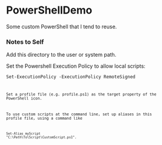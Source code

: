 # PowerShellDemo
Some custom PowerShell that I tend to reuse.

### Notes to Self ###
Add this directory to the user or system path.

Set the Powershell Execution Policy to allow local scripts:

<code>Set-ExecutionPolicy -ExecutionPolicy RemoteSigned<code>

Set a profile file (e.g. profile.ps1) as the target property of the PowerShell icon.

To use custom scripts at the command line, set up aliases in this profile file, using a command like

<code>Set-Alias myScript "C:\Path\To\Script\CustomScript.ps1".</code>
